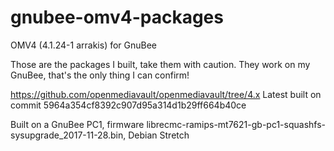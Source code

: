 # gnubee-omv4-packages
OMV4 (4.1.24-1 arrakis) for GnuBee

Those are the packages I built, take them with caution. They work on my GnuBee, that's the only thing I can confirm!

https://github.com/openmediavault/openmediavault/tree/4.x
Latest built on commit 5964a354cf8392c907d95a314d1b29ff664b40ce

Built on a GnuBee PC1, firmware librecmc-ramips-mt7621-gb-pc1-squashfs-sysupgrade_2017-11-28.bin, Debian Stretch
